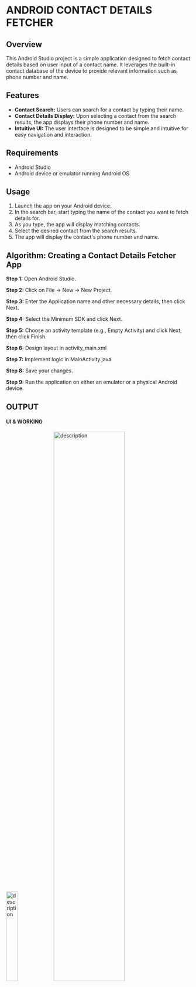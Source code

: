 # ANDROID CONTACT DETAILS FETCHER

## Overview
This Android Studio project is a simple application designed to fetch contact details based on user input of a contact name. It leverages the built-in contact database of the device to provide relevant information such as phone number and name.

## Features
- **Contact Search:** Users can search for a contact by typing their name.
- **Contact Details Display:** Upon selecting a contact from the search results, the app displays their phone number and name.
- **Intuitive UI:** The user interface is designed to be simple and intuitive for easy navigation and interaction.

## Requirements
- Android Studio 
- Android device or emulator running Android OS
  

## Usage
1. Launch the app on your Android device.
2. In the search bar, start typing the name of the contact you want to fetch details for.
3. As you type, the app will display matching contacts.
4. Select the desired contact from the search results.
5. The app will display the contact's phone number and name.

## Algorithm: Creating a Contact Details Fetcher App

**Step 1:** Open Android Studio.

**Step 2:** Click on File -> New -> New Project.

**Step 3:** Enter the Application name and other necessary details, then click Next.

**Step 4:** Select the Minimum SDK and click Next.

**Step 5:** Choose an activity template (e.g., Empty Activity) and click Next, then click Finish.

**Step 6:** Design layout in activity_main.xml
          
**Step 7:** Implement logic in MainActivity.java
       
**Step 8:** Save your changes.

**Step 9:** Run the application on either an emulator or a physical Android device.


## OUTPUT 

#### UI & WORKING
<img src="https://github.com/AmruthaRajsheker/android-contact-details-fetcher/assets/119475943/15e6b18a-5a1c-43e8-9032-37dcbecf170d" alt="description" style="width: 25%; height: auto;">

<img src="https://github.com/AmruthaRajsheker/android-contact-details-fetcher/assets/119475943/d303a7b4-b36b-438f-9944-fe2fbe552201" alt="description" style="width: 62%; height: auto;">


